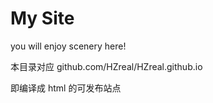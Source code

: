 # My Site

you will enjoy scenery here!


本目录对应 github.com/HZreal/HZreal.github.io

即编译成 html 的可发布站点
